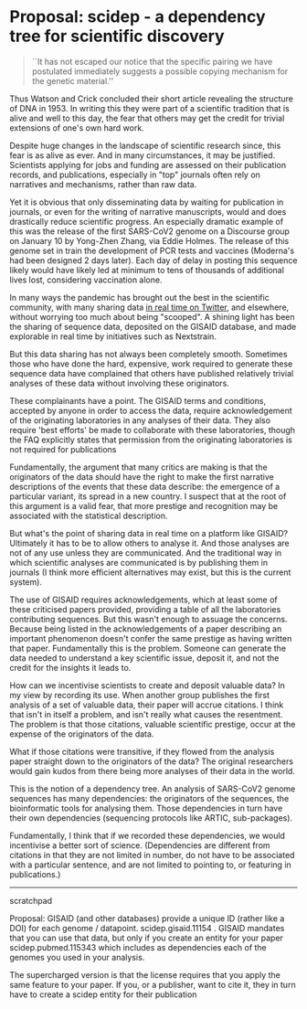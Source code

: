# Proposal: scidep - a dependency tree for scientific discovery

<blockquote>``It has not escaped our notice that the specific pairing we have postulated immediately suggests a possible copying mechanism for the genetic material.''</blockquote>

Thus Watson and Crick concluded their short article revealing the structure of DNA in 1953. In writing this they were part of a scientific tradition that is alive and well to this day, the fear that others may get the credit for trivial extensions of one's own hard work.

Despite huge changes in the landscape of scientific research since, this fear is as alive as ever. And in many circumstances, it may be justified. Scientists applying for jobs and funding are assessed on their publication records, and publications, especially in "top" journals often rely on narratives and mechanisms, rather than raw data.

Yet it is obvious that only disseminating data by waiting for publication in journals, or even for the writing of narrative manuscripts, would and does drastically reduce scientific progress. An especially dramatic example of this was the release of the first SARS-CoV2 genome on a Discourse group on January 10 by Yong-Zhen Zhang, via Eddie Holmes. The release of this genome set in train the development of PCR tests and vaccines (Moderna's had been designed 2 days later). Each day of delay in posting this sequence likely would have likely led at minimum to tens of thousands of additional lives lost, considering vaccination alone.

In many ways the pandemic has brought out the best in the scientific community, with many sharing data [in real time on Twitter](Menachery), and elsewhere, without  worrying too much about being "scooped". A shining light has been the sharing of sequence data, deposited on the GISAID database, and made explorable in real time by initiatives such as Nextstrain.

But this data sharing has not always been completely smooth. Sometimes those who have done the hard, expensive, work required to generate these sequence data have complained that others have published relatively trivial analyses of these data without involving these originators.

These complainants have a point. The GISAID terms and conditions, accepted by anyone in order to access the data, require acknowledgement of the originating laboratories in any analyses of their data. They also require 'best efforts' be made to collaborate with these laboratories, though the FAQ explicitly states that permission from the originating laboratories is not required for publications


Fundamentally, the argument that many critics are making is that the originators of the data should have the right to make the first narrative descriptions of the events that these data describe: the emergence of a particular variant, its spread in a new country. I suspect that at the root of this argument is a valid fear, that more prestige and recognition may be associated with the statistical description.

But what's the point of sharing data in real time on a platform like GISAID? Ultimately it has to be to allow others to analyse it. And those analyses are not of any use unless they are communicated. And the traditional way in which scientific analyses are communicated is by publishing them in journals (I think more efficient alternatives may exist, but this is the current system).

The use of GISAID requires acknowledgements, which at least some of these criticised papers provided, providing a table of all the laboratories contributing sequences. But this wasn't enough to assuage the concerns. Because being listed in the acknowledgements of a paper describing an important phenomenon doesn't confer the same prestige as having written that paper. Fundamentally this is the problem. Someone can generate the data needed to understand a key scientific issue, deposit it, and not the credit for the insights it leads to.

How can we incentivise scientists to create and deposit valuable data? In my view by recording its use. When another group publishes the first analysis of a set of valuable data, their paper will accrue citations. I think that isn't in itself a problem, and isn't really what causes the resentment. The problem is that those citations, valuable scientific prestige, occur at the expense of the originators of the data. 

What if those citations were transitive, if they flowed from the analysis paper straight down to the originators of the data? The original researchers would gain kudos from there being more analyses of their data in the world.

This is the notion of a dependency tree. An analysis of SARS-CoV2 genome sequences has many dependencies: the originators of the sequences, the bioinformatic tools for analysing them. Those dependencies in turn have their own dependencies (sequencing protocols like ARTIC, sub-packages).

Fundamentally, I think that if we recorded these dependencies, we would incentivise a better sort of science. (Dependencies are different from citations in that they are not limited in number, do not have to be associated with a particular sentence, and are not limited to pointing to, or featuring in publications.)




******
scratchpad


Proposal: GISAID (and other databases) provide a unique ID (rather like a DOI) for each genome / datapoint. scidep.gisaid.11154 . GISAID mandates that you can use that data, but only if you create an entity for your paper scidep.pubmed.115343 which includes as dependencies each of the genomes you used in your analysis.

The supercharged version is that the license requires that you apply the same feature to your paper. If you, or a publisher, want to cite it, they in turn have to create a scidep entity for their publication

